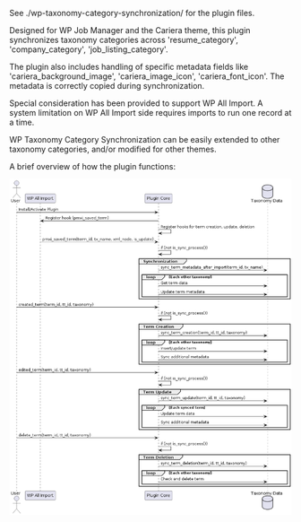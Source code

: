 See ./wp-taxonomy-category-synchronization/ for the plugin files.

Designed for WP Job Manager and the Cariera theme, this plugin synchronizes taxonomy categories across 'resume_category', 'company_category', 'job_listing_category'.

The plugin also includes handling of specific metadata fields like 'cariera_background_image', 'cariera_image_icon', 'cariera_font_icon'. The metadata is correctly copied during synchronization.

Special consideration has been provided to support WP All Import. A system limitation on WP All Import side requires imports to run one record at a time.

WP Taxonomy Category Synchronization can be easily extended to other taxonomy categories, and/or modified for other themes.

A brief overview of how the plugin functions:

![PlantUML Diagram](/documentation/images/diagram.png)
